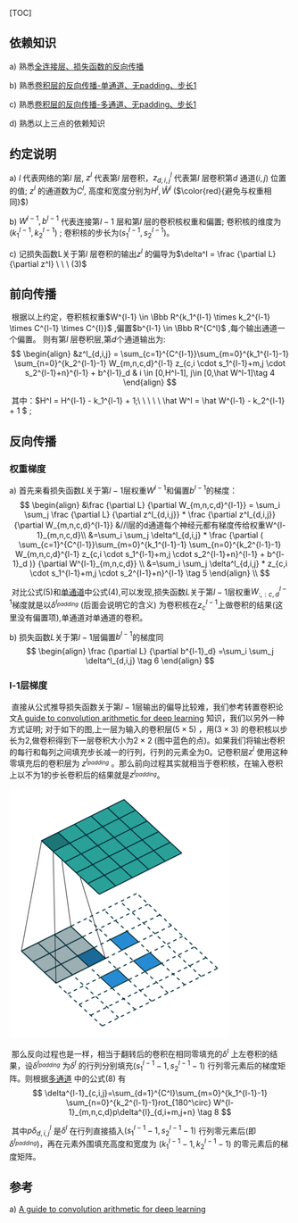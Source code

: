 [TOC]



## 依赖知识

a) 熟悉[全连接层、损失函数的反向传播](0_1-全连接层、损失函数的反向传播.md)

b) 熟悉[卷积层的反向传播-单通道、无padding、步长1](0_2_1-卷积层的反向传播-单通道、无padding、步长1.md)

c) 熟悉[卷积层的反向传播-多通道、无padding、步长1](0_2_2-卷积层的反向传播-多通道、无padding、步长1.md)

d) 熟悉以上三点的依赖知识



## 约定说明

a) $l$ 代表网络的第$l$ 层, $z^l$ 代表第$l$ 层卷积，$z_{d,i,j}^l$ 代表第$l$ 层卷积第$d$ 通道$(i,j)$ 位置的值; $z^l$ 的通道数为$C^l$, 高度和宽度分别为$H^l,\hat W^l$ ($\color{red}{避免与权重相同}$) 

b) $W^{l-1},b^{l-1}$ 代表连接第$l-1$ 层和第$l$ 层的卷积核权重和偏置; 卷积核的维度为$(k_1^{l-1},k_2^{l-1})$ ; 卷积核的步长为$(s_1^{l-1},s_2^{l-1})$。

c) 记损失函数L关于第$l$ 层卷积的输出$z^l$ 的偏导为$\delta^l = \frac {\partial L} {\partial z^l}  \ \ \ (3)$   



## 前向传播

​        根据以上约定，卷积核权重$W^{l-1} \in \Bbb R^{k_1^{l-1} \times k_2^{l-1} \times C^{l-1} \times C^{l}}$ ,偏置$b^{l-1} \in \Bbb R^{C^l}$ ,每个输出通道一个偏置。 则有第$l$ 层卷积层,第$d$个通道输出为:
$$
\begin{align}
&z^l_{d,i,j} = \sum_{c=1}^{C^{l-1}}\sum_{m=0}^{k_1^{l-1}-1} \sum_{n=0}^{k_2^{l-1}-1} W_{m,n,c,d}^{l-1} z_{c,i \cdot s_1^{l-1}+m,j \cdot s_2^{l-1}+n}^{l-1} + b^{l-1}_d  & i \in [0,H^l-1], j\in [0,\hat W^l-1]\tag 4
\end{align}
$$

​       其中：$H^l = H^{l-1} - k_1^{l-1} + 1;\ \ \ \ \  \hat W^l = \hat W^{l-1} - k_2^{l-1} + 1 $ ;



## 反向传播

### 权重梯度

a) 首先来看损失函数$L$关于第$l-1$层权重$W^{l-1}$和偏置$b^{l-1}$的梯度：
$$
\begin{align}
&\frac {\partial L} {\partial W_{m,n,c,d}^{l-1}} 
= \sum_i \sum_j \frac {\partial L} {\partial z^l_{d,i,j}} * \frac {\partial z^l_{d,i,j}} {\partial W_{m,n,c,d}^{l-1}} &//l层的d通道每个神经元都有梯度传给权重W^{l-1}_{m,n,c,d}\\
&=\sum_i \sum_j \delta^l_{d,i,j} * \frac {\partial ( \sum_{c=1}^{C^{l-1}}\sum_{m=0}^{k_1^{l-1}-1} \sum_{n=0}^{k_2^{l-1}-1} W_{m,n,c,d}^{l-1} z_{c,i \cdot s_1^{l-1}+m,j \cdot s_2^{l-1}+n}^{l-1} + b^{l-1}_d  )} {\partial W^{l-1}_{m,n,c,d}}  \\
&=\sum_i \sum_j \delta^l_{d,i,j} * z_{c,i \cdot s_1^{l-1}+m,j \cdot s_2^{l-1}+n}^{l-1} \tag 5
\end{align} \\
$$

​          对比公式(5)和[单通道](0_2_1-卷积层的反向传播-单通道、无padding、步长1.md)中公式(4),可以发现,损失函数$L$关于第$l-1$层权重$W^{l-1}_{:,:c,d}$梯度就是以$\delta^{l_{padding}}$ (后面会说明它的含义) 为卷积核在$z^{l-1}_c$上做卷积的结果(这里没有偏置项),单通道对单通道的卷积。




b) 损失函数$L$关于第$l-1$层偏置$b^{l-1}$的梯度同
$$
\begin{align}
\frac {\partial L} {\partial b^{l-1}_d} =\sum_i \sum_j \delta^l_{d,i,j}  \tag 6
\end{align}
$$

### l-1层梯度

​         直接从公式推导损失函数关于第$l-1$层输出的偏导比较难，我们参考转置卷积论文[A guide to convolution arithmetic for deep learning](https://arxiv.org/abs/1603.07285) 知识，我们以另外一种方式证明; 对于如下的图,上一层为输入的卷积层($5 \times 5$) ，用($3 \times 3$) 的卷积核以步长为2,做卷积得到下一层卷积大小为$2 \times 2$ (图中蓝色的点)。如果我们将输出卷积的每行和每列之间填充步长减一的行列，行列的元素全为0。记卷积层$z^l$ 使用这种零填充后的卷积层为 $z^{l_{padding}}$ 。那么前向过程其实就相当于卷积核，在输入卷积上以不为1的步长卷积后的结果就是$z^{l_{padding}}$。



![](pic/no_padding_strides_transposed.gif)

​         那么反向过程也是一样，相当于翻转后的卷积在相同零填充的$\delta^l$ 上左卷积的结果，设$\delta^{l_{padding}}$ 为$\delta^l$ 的行列分别填充$(s_1^{l-1}-1,s_2^{l-1}-1)$ 行列零元素后的梯度矩阵。则根据[多通道](0_2_2-卷积层的反向传播-多通道、无padding、步长1.md) 中的公式(8) 有
$$
\delta^{l-1}_{c,i,j}=\sum_{d=1}^{C^l}\sum_{m=0}^{k_1^{l-1}-1} \sum_{n=0}^{k_2^{l-1}-1}rot_{180^\circ} W^{l-1}_{m,n,c,d}p\delta^{l}_{d,i+m,j+n} \tag 8
$$

​           其中$p\delta^l_{d,i,j}$ 是$\delta^l$ 在行列直接插入$(s_1^{l-1}-1,s_2^{l-1}-1)$ 行列零元素后(即$\delta^{l_{padding}}$)，再在元素外围填充高度和宽度为 $(k_1^{l-1}-1,k_2^{l-1}-1)$ 的零元素后的梯度矩阵。



## 参考

a) [A guide to convolution arithmetic for deep learning](https://arxiv.org/abs/1603.07285)

